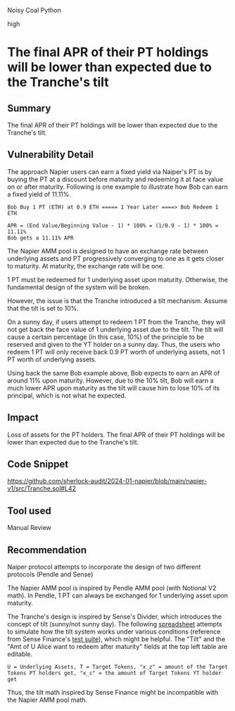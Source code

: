 Noisy Coal Python

high

# The final APR of their PT holdings will be lower than expected due to the Tranche's tilt

## Summary

The final APR of their PT holdings will be lower than expected due to the Tranche's tilt.

## Vulnerability Detail

The approach Napier users can earn a fixed yield via Naiper's PT is by buying the PT at a discount before maturity and redeeming it at face value on or after maturity. Following is one example to illustrate how Bob can earn a fixed yield of 11.11%.

```solidity
Bob Buy 1 PT (ETH) at 0.9 ETH ===== 1 Year Later ====> Bob Redeem 1 ETH 

APR = (End Value/Beginning Value - 1) * 100% = (1/0.9 - 1) * 100% = 11.11%
Bob gets a 11.11% APR 
```

The Napier AMM pool is designed to have an exchange rate between underlying assets and PT progressively converging to one as it gets closer to maturity. At maturity, the exchange rate will be one.

1 PT must be redeemed for 1 underlying asset upon maturity. Otherwise, the fundamental design of the system will be broken. 

However, the issue is that the Tranche introduced a tilt mechanism. Assume that the tilt is set to 10%.

On a sunny day, if users attempt to redeem 1 PT from the Tranche, they will not get back the face value of 1 underlying asset due to the tilt. The tilt will cause a certain percentage (in this case, 10%) of the principle to be reserved and given to the YT holder on a sunny day. Thus, the users who redeem 1 PT will only receive back 0.9 PT worth of underlying assets, not 1 PT worth of underlying assets.

Using back the same Bob example above, Bob expects to earn an APR of around 11% upon maturity. However, due to the 10% tilt, Bob will earn a much lower APR upon maturity as the tilt will cause him to lose 10% of its principal, which is not what he expected.

## Impact

Loss of assets for the PT holders. The final APR of their PT holdings will be lower than expected due to the Tranche's tilt.

## Code Snippet

https://github.com/sherlock-audit/2024-01-napier/blob/main/napier-v1/src/Tranche.sol#L42

## Tool used

Manual Review

## Recommendation

Naiper protocol attempts to incorporate the design of two different protocols (Pendle and Sense)

The Napier AMM pool is inspired by Pendle AMM pool (with Notional V2 math). In Pendle, 1 PT can always be exchanged for 1 underlying asset upon maturity.

The Tranche's design is inspired by Sense's Divider, which introduces the concept of tilt (sunny/not sunny day). The following [spreadsheet](https://docs.google.com/spreadsheets/d/1WVUcatGfpweWH78HXKYuB1_c60o9hw7p3b4NhJVre6I/edit?usp=sharing) attempts to simulate how the tilt system works under various conditions (reference from Sense Finance's [test suite](https://github.com/sense-finance/sense-v1/blob/c5844f31589a038be4f2fcdc211b62e8d0901688/pkg/core/src/tests/Divider.t.sol#L955)), which might be helpful. The "Tilt" and the "Amt of U Alice want to redeem after maturity" fields at the top left table are editable.

```solidity
U = Underlying Assets, T = Target Tokens, "x_z" = amount of the Target Tokens PT holders get, "x_c" = the amount of Target Tokens YT holder get
```

Thus, the tilt math inspired by Sense Finance might be incompatible with the Napier AMM pool math.
